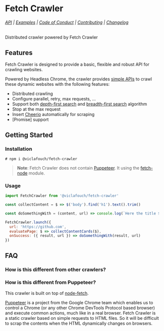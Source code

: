 # Fetch Crawler

###### [API](https://github.com/yujiosaka/headless-chrome-crawler/blob/master/docs/API.md) | [Examples](https://github.com/yujiosaka/headless-chrome-crawler/tree/master/examples) | [Code of Conduct](https://github.com/yujiosaka/headless-chrome-crawler/blob/master/docs/CODE_OF_CONDUCT.md) | [Contributing](https://github.com/yujiosaka/headless-chrome-crawler/blob/master/docs/CONTRIBUTING.md) | [Changelog](https://github.com/yujiosaka/headless-chrome-crawler/blob/master/docs/CHANGELOG.md)

Distributed crawler powered by Fetch Crawler

## Features

Fetch Crawler is designed to provide a basic, flexible and robust API for crawling websites. 

Powered by Headless Chrome, the crawler provides [simple APIs](#api-reference) to crawl these dynamic websites with the following features:

* Distributed crawling
* Configure parallel, retry, max requests, ...
* Support both [depth-first search](https://en.wikipedia.org/wiki/Depth-first_search) and [breadth-first search](https://en.wikipedia.org/wiki/Breadth-first_search) algorithm
* Stop at the max request
* Insert [Cheerio](https://cheerio.js.org/) automatically for scraping
* [Promise] support

## Getting Started

### Installation

```
# npm i @viclafouch/fetch-crawler
```

> **Note**: Fetch Crawler does not contain [Puppeteer](https://github.com/GoogleChrome/puppeteer). It using the [fetch-node](https://www.npmjs.com/package/node-fetch) module.

### Usage

```js
import FetchCrawler from '@viclafouch/fetch-crawler'

const collectContent = $ => $('body').find('h1').text().trim()

const doSomethingWith = (content, url) => console.log(`Here the title ${content} get from ${url}`)

FetchCrawler.launch({
  url: 'https://github.com',
  evaluatePage: $ => collectContentCards($),
  onSuccess: ({ result, url }) => doSomethingWith(result, url)
})
```

## FAQ

### How is this different from other crawlers?

### How is this different from Puppeteer?

This crawler is built on top of [node-fetch](https://www.npmjs.com/package/node-fetch).

[Puppeteer](https://github.com/GoogleChrome/puppeteer) is a project from the Google Chrome team which enables us to control a Chrome (or any other Chrome DevTools Protocol based browser) and execute common actions, much like in a real browser. Fetch Crawler is a static crawler based on simple requests to HTML files. So it will be difficult to scrap the contents when the HTML dynamically changes on browsers.
